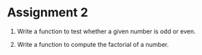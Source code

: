 Assignment 2
===============

1. Write a function to test whether a given number is odd or even.

2. Write a function to compute the factorial of a number.
